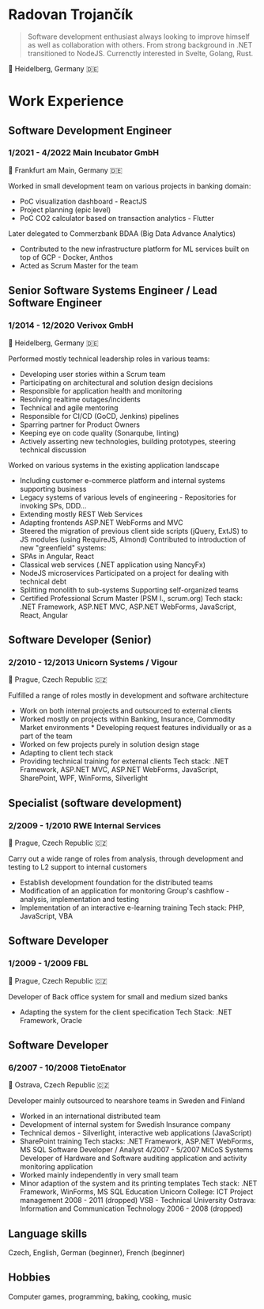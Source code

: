 Radovan Trojančík
==
> Software development enthusiast always looking to improve himself as well as  collaboration with others. From strong background in .NET transitioned to NodeJS. Currenctly interested in Svelte, Golang, Rust.

📍 Heidelberg, Germany 🇩🇪

# Work Experience
## Software Development Engineer
### 1/2021 - 4/2022 Main Incubator GmbH

📍 Frankfurt am Main, Germany 🇩🇪

Worked in small development team on various projects in banking domain:
* PoC visualization dashboard - ReactJS
* Project planning (epic level)
* PoC CO2 calculator based on transaction analytics - Flutter

Later delegated to Commerzbank BDAA (Big Data Advance Analytics)
* Contributed to the new infrastructure platform for ML services built on top of GCP - Docker, Anthos
* Acted as Scrum Master for the team

## Senior Software Systems Engineer / Lead Software Engineer
### 1/2014 - 12/2020 Verivox GmbH

📍 Heidelberg, Germany 🇩🇪

Performed mostly technical leadership roles in various teams:
* Developing user stories within a Scrum team
* Participating on architectural and solution design decisions
* Responsible for application health and monitoring
* Resolving realtime outages/incidents
* Technical and agile mentoring
* Responsible for CI/CD (GoCD, Jenkins) pipelines
* Sparring partner for Product Owners
* Keeping eye on code quality (Sonarqube, linting)
* Actively asserting new technologies, building prototypes, steering technical discussion

Worked on various systems in the existing application landscape
* Including customer e-commerce platform and internal systems supporting business
* Legacy systems of various levels of engineering - Repositories for invoking SPs, DDD...
* Extending mostly REST Web Services
* Adapting frontends ASP.NET WebForms and MVC
* Steered the migration of previous client side scripts (jQuery, ExtJS) to JS modules (using RequireJS,  Almond)
Contributed to introduction of new "greenfield" systems:
* SPAs in Angular, React
* Classical web services (.NET application using NancyFx)
* NodeJS microservices
Participated on a project for dealing with technical debt
* Splitting monolith to sub-systems
Supporting self-organized teams
* Certified Professional Scrum Master (PSM I., scrum.org)
Tech stack: .NET Framework, ASP.NET MVC, ASP.NET WebForms, JavaScript, React, Angular
## Software Developer (Senior)
### 2/2010 - 12/2013 Unicorn Systems / Vigour

📍 Prague, Czech Republic 🇨🇿

Fulfilled a range of roles mostly in development and software architecture
* Work on both internal projects and outsourced to external clients
* Worked mostly on projects within Banking, Insurance, Commodity Market environments * Developing request features individually or as a part of the team
* Worked on few projects purely in solution design stage
* Adapting to client tech stack
* Providing technical training for external clients
Tech stack: .NET Framework, ASP.NET MVC, ASP.NET WebForms, JavaScript, SharePoint, WPF,  WinForms, Silverlight
## Specialist (software development)
### 2/2009 - 1/2010 RWE Internal Services

📍 Prague, Czech Republic 🇨🇿

Carry out a wide range of roles from analysis, through development and testing to L2 support to internal  customers
* Establish development foundation for the distributed teams
* Modification of an application for monitoring Group's cashflow - analysis, implementation and  testing
* Implementation of an interactive e-learning training
Tech stack: PHP, JavaScript, VBA
## Software Developer
### 1/2009 - 1/2009 FBL

📍 Prague, Czech Republic 🇨🇿

Developer of Back office system for small and medium sized banks
* Adapting the system for the client specification
Tech Stack: .NET Framework, Oracle
## Software Developer
### 6/2007 - 10/2008 TietoEnator

📍 Ostrava, Czech Republic 🇨🇿

Developer mainly outsourced to nearshore teams in Sweden and Finland
* Worked in an international distributed team
* Development of internal system for Swedish Insurance company
* Technical demos - Silverlight, interactive web applications (JavaScript)
* SharePoint training
Tech stacks: .NET Framework, ASP.NET WebForms, MS SQL
Software Developer / Analyst
4/2007 - 5/2007 MiCoS Systems
Developer of Hardware and Software auditing application and activity monitoring application
* Worked mainly independently in very small team
* Minor adaption of the system and its printing templates
Tech stack: .NET Framework, WinForms, MS SQL
Education
Unicorn College: ICT Project management
2008 - 2011 (dropped)
VSB - Technical University Ostrava: Information and Communication Technology 2006 - 2008 (dropped)
## Language skills
Czech, English, German (beginner), French (beginner)
## Hobbies
Computer games, programming, baking, cooking, music
